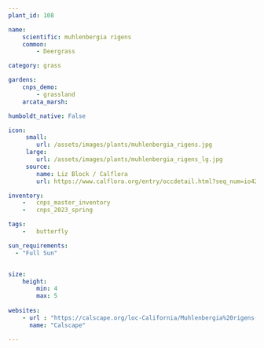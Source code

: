 ```yaml
---
plant_id: 108 

name:
    scientific: muhlenbergia rigens 
    common: 
        - Deergrass

category: grass

gardens:
    cnps_demo:
        - grassland
    arcata_marsh: 

humboldt_native: False

icon: 
     small: 
        url: /assets/images/plants/muhlenbergia_rigens.jpg 
     large: 
        url: /assets/images/plants/muhlenbergia_rigens_lg.jpg 
     source: 
        name: Liz Block / Calflora
        url: https://www.calflora.org/entry/occdetail.html?seq_num=io4264 

inventory: 
    -   cnps_master_inventory
    -   cnps_2023_spring

tags: 
    -   butterfly 

sun_requirements:
  - "Full Sun"


size:
    height: 
        min: 4
        max: 5
 
websites:
    - url : "https://calscape.org/loc-California/Muhlenbergia%20rigens(%20)"
      name: "Calscape"

---
```

